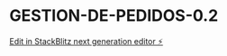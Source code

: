 # GESTION-DE-PEDIDOS-0.2

[Edit in StackBlitz next generation editor ⚡️](https://stackblitz.com/~/github.com/DanDardon/GESTION-DE-PEDIDOS-0.2)